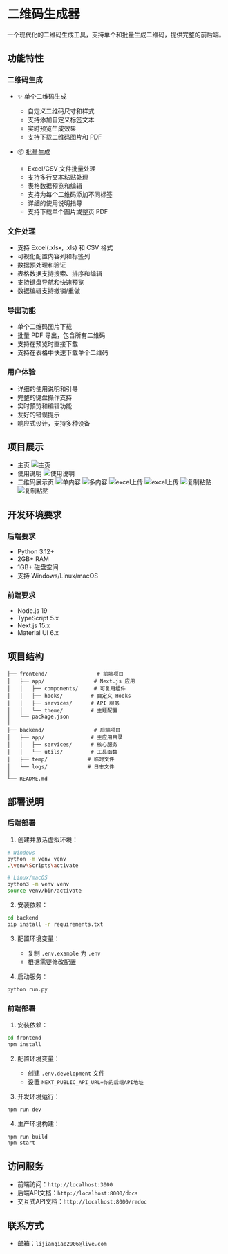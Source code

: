 # 二维码生成器

一个现代化的二维码生成工具，支持单个和批量生成二维码，提供完整的前后端。

## 功能特性

### 二维码生成

- ✨ 单个二维码生成
  - 自定义二维码尺寸和样式
  - 支持添加自定义标签文本
  - 实时预览生成效果
  - 支持下载二维码图片和 PDF
  
- 📦 批量生成
  - Excel/CSV 文件批量处理
  - 支持多行文本粘贴处理
  - 表格数据预览和编辑
  - 支持为每个二维码添加不同标签
  - 详细的使用说明指导
  - 支持下载单个图片或整页 PDF

### 文件处理

- 支持 Excel(.xlsx, .xls) 和 CSV 格式
- 可视化配置内容列和标签列
- 数据预处理和验证
- 表格数据支持搜索、排序和编辑
- 支持键盘导航和快速预览
- 数据编辑支持撤销/重做

### 导出功能

- 单个二维码图片下载
- 批量 PDF 导出，包含所有二维码
- 支持在预览时直接下载
- 支持在表格中快速下载单个二维码

### 用户体验

- 详细的使用说明和引导
- 完整的键盘操作支持
- 实时预览和编辑功能
- 友好的错误提示
- 响应式设计，支持多种设备

## 项目展示

- 主页
  ![主页](docs/main.png)
- 使用说明
  ![使用说明](docs/docs.png)
- 二维码展示页
  ![单内容](docs/single.png)
  ![多内容](docs/mut.png)
  ![excel上传](docs/excel.png)
  ![excel上传](docs/excel-1.png)
  ![复制粘贴](docs/paste.png)
  ![复制粘贴](docs/paste-1.png)

## 开发环境要求

### 后端要求

- Python 3.12+
- 2GB+ RAM
- 1GB+ 磁盘空间
- 支持 Windows/Linux/macOS

### 前端要求

- Node.js 19
- TypeScript 5.x
- Next.js 15.x
- Material UI 6.x

## 项目结构

```text
├── frontend/                # 前端项目
│   ├── app/                # Next.js 应用
│   │   ├── components/     # 可复用组件
│   │   ├── hooks/         # 自定义 Hooks
│   │   ├── services/      # API 服务
│   │   └── theme/         # 主题配置
│   └── package.json
│
├── backend/                # 后端项目
│   ├── app/               # 主应用目录
│   │   ├── services/      # 核心服务
│   │   └── utils/         # 工具函数
│   ├── temp/             # 临时文件
│   └── logs/             # 日志文件
│
└── README.md
```

## 部署说明

### 后端部署

1. 创建并激活虚拟环境：

```bash
# Windows
python -m venv venv
.\venv\Scripts\activate

# Linux/macOS
python3 -m venv venv
source venv/bin/activate
```

2. 安装依赖：

```bash
cd backend
pip install -r requirements.txt
```

3. 配置环境变量：
   - 复制 `.env.example` 为 `.env`
   - 根据需要修改配置

4. 启动服务：

```bash
python run.py
```

### 前端部署

1. 安装依赖：

```bash
cd frontend
npm install
```

2. 配置环境变量：
   - 创建 `.env.development` 文件
   - 设置 `NEXT_PUBLIC_API_URL=你的后端API地址`

3. 开发环境运行：

```bash
npm run dev
```

4. 生产环境构建：

```bash
npm run build
npm start
```

## 访问服务

- 前端访问：`http://localhost:3000`
- 后端API文档：`http://localhost:8000/docs`
- 交互式API文档：`http://localhost:8000/redoc`

## 联系方式

- 邮箱：`lijianqiao2906@live.com`
